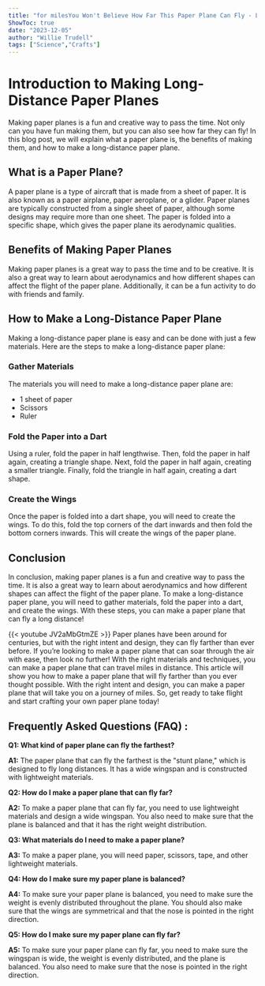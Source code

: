 ```yaml
---
title: "for milesYou Won't Believe How Far This Paper Plane Can Fly - Learn How to Make it Now!"
ShowToc: true 
date: "2023-12-05"
author: "Willie Trudell" 
tags: ["Science","Crafts"]
---
```

# Introduction to Making Long-Distance Paper Planes 

Making paper planes is a fun and creative way to pass the time. Not only can you have fun making them, but you can also see how far they can fly! In this blog post, we will explain what a paper plane is, the benefits of making them, and how to make a long-distance paper plane. 

## What is a Paper Plane? 

A paper plane is a type of aircraft that is made from a sheet of paper. It is also known as a paper airplane, paper aeroplane, or a glider. Paper planes are typically constructed from a single sheet of paper, although some designs may require more than one sheet. The paper is folded into a specific shape, which gives the paper plane its aerodynamic qualities. 

## Benefits of Making Paper Planes 

Making paper planes is a great way to pass the time and to be creative. It is also a great way to learn about aerodynamics and how different shapes can affect the flight of the paper plane. Additionally, it can be a fun activity to do with friends and family. 

## How to Make a Long-Distance Paper Plane 

Making a long-distance paper plane is easy and can be done with just a few materials. Here are the steps to make a long-distance paper plane: 

### Gather Materials 

The materials you will need to make a long-distance paper plane are: 
- 1 sheet of paper 
- Scissors 
- Ruler 

### Fold the Paper into a Dart 

Using a ruler, fold the paper in half lengthwise. Then, fold the paper in half again, creating a triangle shape. Next, fold the paper in half again, creating a smaller triangle. Finally, fold the triangle in half again, creating a dart shape. 

### Create the Wings 

Once the paper is folded into a dart shape, you will need to create the wings. To do this, fold the top corners of the dart inwards and then fold the bottom corners inwards. This will create the wings of the paper plane. 

## Conclusion 

In conclusion, making paper planes is a fun and creative way to pass the time. It is also a great way to learn about aerodynamics and how different shapes can affect the flight of the paper plane. To make a long-distance paper plane, you will need to gather materials, fold the paper into a dart, and create the wings. With these steps, you can make a paper plane that can fly a long distance!

{{< youtube JV2aMbGtmZE >}} 
Paper planes have been around for centuries, but with the right intent and design, they can fly farther than ever before. If you’re looking to make a paper plane that can soar through the air with ease, then look no further! With the right materials and techniques, you can make a paper plane that can travel miles in distance. This article will show you how to make a paper plane that will fly farther than you ever thought possible. With the right intent and design, you can make a paper plane that will take you on a journey of miles. So, get ready to take flight and start crafting your own paper plane today!

## Frequently Asked Questions (FAQ) :
**Q1: What kind of paper plane can fly the farthest?**

**A1:** The paper plane that can fly the farthest is the "stunt plane," which is designed to fly long distances. It has a wide wingspan and is constructed with lightweight materials.

**Q2: How do I make a paper plane that can fly far?**

**A2:** To make a paper plane that can fly far, you need to use lightweight materials and design a wide wingspan. You also need to make sure that the plane is balanced and that it has the right weight distribution.

**Q3: What materials do I need to make a paper plane?**

**A3:** To make a paper plane, you will need paper, scissors, tape, and other lightweight materials.

**Q4: How do I make sure my paper plane is balanced?**

**A4:** To make sure your paper plane is balanced, you need to make sure the weight is evenly distributed throughout the plane. You should also make sure that the wings are symmetrical and that the nose is pointed in the right direction.

**Q5: How do I make sure my paper plane can fly far?**

**A5:** To make sure your paper plane can fly far, you need to make sure the wingspan is wide, the weight is evenly distributed, and the plane is balanced. You also need to make sure that the nose is pointed in the right direction.





